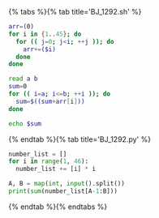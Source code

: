 {% tabs %}{% tab title='BJ_1292.sh' %}

```sh
arr=(0)
for i in {1..45}; do
  for (( j=0; j<i; ++j )); do
    arr+=($i)
  done
done

read a b
sum=0
for (( i=a; i<=b; ++i )); do
  sum=$((sum+arr[i]))
done

echo $sum
```

{% endtab %}{% tab title='BJ_1292.py' %}

```py
number_list = []
for i in range(1, 46):
  number_list += [i] * i

A, B = map(int, input().split())
print(sum(number_list[A-1:B]))
```

{% endtab %}{% endtabs %}
